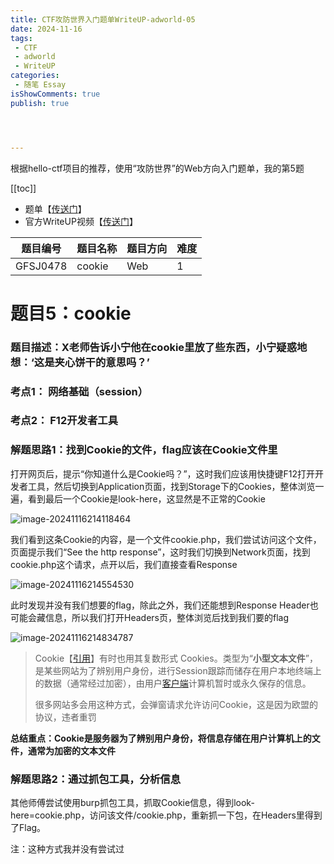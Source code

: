```yaml
---
title: CTF攻防世界入门题单WriteUP-adworld-05
date: 2024-11-16
tags:
 - CTF
 - adworld
 - WriteUP
categories:
 - 随笔 Essay 
isShowComments: true
publish: true




---
```


<Boxx/>

根据hello-ctf项目的推荐，使用“攻防世界”的Web方向入门题单，我的第5题

[[toc]]

- 题单【[传送门](https://adworld.xctf.org.cn/challenges/problem-set-index?id=25)】
- 官方WriteUP视频【[传送门](https://www.bilibili.com/video/BV1rz4y137dF/)】

| 题目编号 | 题目名称 | 题目方向 | 难度 |
| -------- | -------- | -------- | ---- |
| GFSJ0478 | cookie   | Web      | 1    |

<!-- more -->

# 题目5：cookie

### 题目描述：X老师告诉小宁他在cookie里放了些东西，小宁疑惑地想：‘这是夹心饼干的意思吗？’

### 考点1： 网络基础（session）

### 考点2： F12开发者工具

### 解题思路1：找到Cookie的文件，flag应该在Cookie文件里

打开网页后，提示“你知道什么是Cookie吗？”，这时我们应该用快捷键F12打开开发者工具，然后切换到Application页面，找到Storage下的Cookies，整体浏览一遍，看到最后一个Cookie是look-here，这显然是不正常的Cookie

![image-20241116214118464](/img/essay/image-20241116214118464.png)

我们看到这条Cookie的内容，是一个文件cookie.php，我们尝试访问这个文件，页面提示我们“See the http response”，这时我们切换到Network页面，找到cookie.php这个请求，点开以后，我们直接查看Response

![image-20241116214554530](/img/nessay/image-20241116214554530.png)

此时发现并没有我们想要的flag，除此之外，我们还能想到Response Header也可能会藏信息，所以我们打开Headers页，整体浏览后找到我们要的flag

![image-20241116214834787](/img/nessay/image-20241116214834787.png)

> Cookie【[引用](https://baike.baidu.com/item/cookie/1119?fromModule=lemma_sense-layer#viewPageContent)】有时也用其复数形式 Cookies。类型为“**小型文本文件**”，是某些网站为了辨别用户身份，进行Session跟踪而储存在用户本地终端上的数据（通常经过加密），由用户[客户端](https://baike.baidu.com/item/客户端/101081?fromModule=lemma_inlink)计算机暂时或永久保存的信息。
>
> 很多网站多会用这种方式，会弹窗请求允许访问Cookie，这是因为欧盟的协议，违者重罚

**总结重点：Cookie是服务器为了辨别用户身份，将信息存储在用户计算机上的文件，通常为加密的文本文件**

### 解题思路2：通过抓包工具，分析信息

其他师傅尝试使用burp抓包工具，抓取Cookie信息，得到look-here=cookie.php，访问该文件/cookie.php，重新抓一下包，在Headers里得到了Flag。

注：这种方式我并没有尝试过

